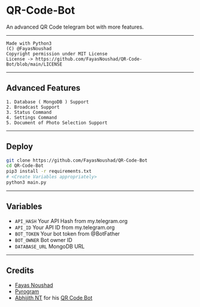 # QR-Code-Bot

An advanced QR Code telegram bot with more features.

---

```
Made with Python3
(C) @FayasNoushad
Copyright permission under MIT License
License -> https://github.com/FayasNoushad/QR-Code-Bot/blob/main/LICENSE
```

---

## Advanced Features

    1. Database ( MongoDB ) Support
    2. Broadcast Support
    3. Status Command
    4. Settings Command
    5. Document of Photo Selection Support

---

## Deploy

```sh
git clone https://github.com/FayasNoushad/QR-Code-Bot
cd QR-Code-Bot
pip3 install -r requirements.txt
# <Create Variables appropriately>
python3 main.py
```

---

## Variables

- `API_HASH` Your API Hash from my.telegram.org
- `API_ID` Your API ID from my.telegram.org
- `BOT_TOKEN` Your bot token from @BotFather
- `BOT_OWNER` Bot owner ID
- `DATABASE_URL` MongoDB URL

---

## Credits

- [Fayas Noushad](https://github.com/FayasNoushad)
- [Pyrogram](https://github.com/pyrogram/pyrogram)
- [Abhijith NT](https://github.com/AbhijithNT) for his [QR Code Bot](https://github.com/AbhijithNT/QRCode-Telegram-bot)

